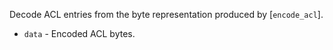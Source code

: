 Decode ACL entries from the byte representation produced by [`encode_acl`].

* `data` - Encoded ACL bytes.

